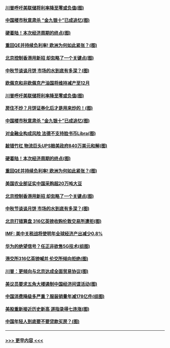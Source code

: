 #### [川普呼吁美联储将利率降至零或负值(图)](../pages/p5/907303.md?t=09141744) 
#### [中国楼市秋意肃杀 “金九银十”已成追忆(图)](../pages/p5/907275.md?t=09141744) 
#### [硬着陆！本次经济周期的终点(图)](../pages/p5/907268.md?t=09141744) 
#### [重回QE并持续负利率! 欧洲为何如此紧张？(图)](../pages/p5/907269.md?t=09141744) 
#### [北京控制香港用新招 却忽略了一个关键点(图)](../pages/p5/907256.md?t=09141744) 
#### [中秋节谈谈月饼 市场的水到底有多深？(图)](../pages/p5/907241.md?t=09141744) 
#### [欧佩克和非欧佩克产油国将维持减产至12月](../pages/p5/907339.md?t=09141744) 
#### [川普呼吁美联储将利率降至零或负值(图)](../pages/p5/907303.md?t=09141744) 
#### [房住不炒？月饼证券化后才是用来炒的！(图)](../pages/p5/907337.md?t=09141744) 
#### [中国楼市秋意肃杀 “金九银十”已成追忆(图)](../pages/p5/907275.md?t=09141744) 
#### [对金融业构成风险 法德不支持脸书币Libra(图)](../pages/p5/907312.md?t=09141744) 
#### [敲错竹杠 物流巨头UPS赔美政府840万美元和解(图)](../pages/p5/907308.md?t=09141744) 
#### [硬着陆！本次经济周期的终点(图)](../pages/p5/907268.md?t=09141744) 
#### [重回QE并持续负利率! 欧洲为何如此紧张？(图)](../pages/p5/907269.md?t=09141744) 
#### [美国农业部证实中国采购超20万吨大豆](../pages/p5/907287.md?t=09141744) 
#### [北京控制香港用新招 却忽略了一个关键点(图)](../pages/p5/907256.md?t=09141744) 
#### [中秋节谈谈月饼 市场的水到底有多深？(图)](../pages/p5/907241.md?t=09141744) 
#### [北京打错算盘 316亿英镑收购伦敦交易所遭拒(图)](../pages/p5/907236.md?t=09141744) 
#### [IMF: 美中关税战将使明年全球经济产出减少0.8%](../pages/p5/907233.md?t=09141744) 
#### [华为的绝望信号？任正非欲售5G技术(组图)](../pages/p5/907155.md?t=09141744) 
#### [港交所316亿英镑喊并 伦交所倾向拒绝(图)](../pages/p5/907207.md?t=09141744) 
#### [川普：更倾向与北京达成全面贸易协议(图)](../pages/p5/907211.md?t=09141744) 
#### [美议员要求五角大楼遏制中国经济间谍活动(图)](../pages/p5/907199.md?t=09141744) 
#### [中国消费降级多严重？服装销量年减178亿件(组图)](../pages/p5/907157.md?t=09141744) 
#### [美股重新接近历史新高 道指录得七连涨(图)](../pages/p5/907182.md?t=09141744) 
#### [中国年轻人到底要不要贷款买房？(图)](../pages/p5/907162.md?t=09141744) 

----
#### [ >>> 更早内容 <<< ](../indexes/p5-earlier.md)
